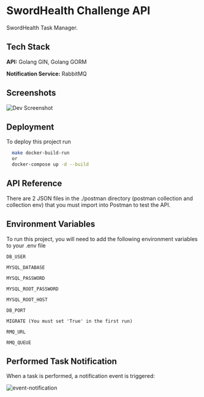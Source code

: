 
# SwordHealth Challenge API

SwordHealth Task Manager.



## Tech Stack

**API:** Golang GIN, Golang GORM

**Notification Service:** RabbitMQ


## Screenshots

![Dev Screenshot](https://user-images.githubusercontent.com/36938063/202851589-1aea18fa-b5fe-43d1-95b7-588f4b23f9ed.png)



## Deployment

To deploy this project run

```bash
  make docker-build-run
  or
  docker-compose up -d --build
```


## API Reference

There are 2 JSON files in the ./postman directory (postman collection and collection env) that you must import into Postman to test the API.


## Environment Variables

To run this project, you will need to add the following environment variables to your .env file

`DB_USER`

`MYSQL_DATABASE`

`MYSQL_PASSWORD`

`MYSQL_ROOT_PASSWORD`

`MYSQL_ROOT_HOST`

`DB_PORT`

`MIGRATE (You must set 'True' in the first run)`

`RMQ_URL`

`RMQ_QUEUE`


## Performed Task Notification

When a task is performed, a notification event is triggered:

![event-notification](https://user-images.githubusercontent.com/36938063/202851459-b400333d-6ea2-4b20-8d77-51566e4b1298.png)


